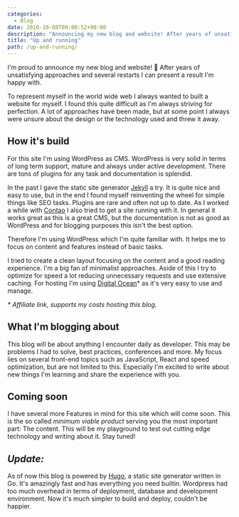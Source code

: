 ```yaml
---
categories:
  - Blog
date: 2016-10-08T09:00:52+00:00
description: "Announcing my new blog and website! After years of unsatisfying approaches and several restarts I can present a result I'm happy with."
title: "Up and running"
path: /up-and-running/
---
```

I'm proud to announce my new blog and website! 🎉 After years of unsatisfying approaches and several restarts I can present a result I'm happy with.

To represent myself in the world wide web I always wanted to built a website for myself. I found this quite difficult as I'm always striving for perfection. A lot of approaches have been made, but at some point I always were unsure about the design or the technology used and threw it away.

## How it's build

For this site I'm using WordPress as CMS. WordPress is very solid in terms of long term support, mature and always under active development. There are tons of plugins for any task and documentation is splendid.

In the past I gave the static site generator [Jekyll](https://jekyllrb.com/) a try. It is quite nice and easy to use, but in the end I found myself reinventing the wheel for simple things like SEO tasks. Plugins are rare and often not up to date. As I worked a while with [Contao](https://contao.org/de/) I also tried to get a site running with it. In general it works great as this is a great CMS, but the documentation is not as good as WordPress and for blogging purposes this isn't the best option.

Therefore I'm using WordPress which I'm quite familiar with. It helps me to focus on content and features instead of basic tasks.

I tried to create a clean layout focusing on the content and a good reading experience. I'm a big fan of minimalist approaches. Aside of this I try to optimize for speed a lot reducing unnecessary requests and use extensive caching. For hosting I'm using <a href="https://m.do.co/c/8f80e84ee2a2" target="_blank">Digital Ocean</a>* as it's very easy to use and manage.

<em style="font-size: 14px">* Affiliate link, supports my costs hosting this blog.</em>

## What I'm blogging about

This blog will be about anything I encounter daily as developer. This may be problems I had to solve, best practices, conferences and more. My focus lies on several front-end topics such as JavaScript, React and speed optimization, but are not limited to this. Especially I'm excited to write about new things I'm learning and share the experience with you.

## Coming soon

I have several more Features in mind for this site which will come soon. This is the so called _minimum viable product_ serving you the most important part: The content. This will be my playground to test out cutting edge technology and writing about it. Stay tuned!

## *Update:*

As of now this blog is powered by [Hugo](https://gohugo.io), a static site generator written in Go. It's amazingly fast and has everything you need builtin. Wordpress had too much overhead in terms of deployment, database and development environment. Now it's much simpler to build and deploy, couldn't be happier.
